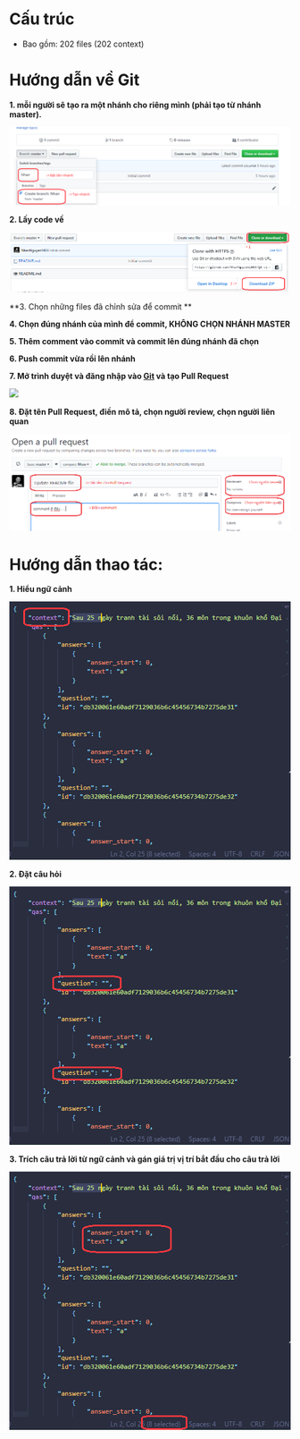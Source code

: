 # Cấu trúc
- Bao gồm: 202 files (202 context)

# Hướng dẫn về Git

**1. mỗi người sẽ tạo ra một nhánh cho riêng mình (phải tạo từ nhánh master).**

![](pic/brand.png)

**2. Lấy code về**

![](pic/clone-code.png)

**3. Chọn những files đã chỉnh sửa để commit **

**4. Chọn đúng nhánh của mình để commit, KHÔNG CHỌN NHÁNH MASTER**

**5. Thêm comment vào commit và commit lên đúng nhánh đã chọn**

**6. Push commit vừa rồi lên nhánh**

**7. Mở trình duyệt và đăng nhập vào [Git](https://github.com/NhanNguyen1403/QA-vi-data) và tạo Pull Request**

![](pic/create-pr/png)

**8. Đặt tên Pull Request, điền mô tả, chọn người review, chọn người liên quan**

![](pic/pr-info.png)

# Hướng dẫn thao tác:

**1. Hiểu ngữ cảnh**

![](pic/context.png)

**2. Đặt câu hỏi**

![](pic/question.png)

**3. Trích câu trả lời từ ngữ cảnh và gán giá trị vị trí bắt đầu cho câu trả lời**

![](pic/answer.png)